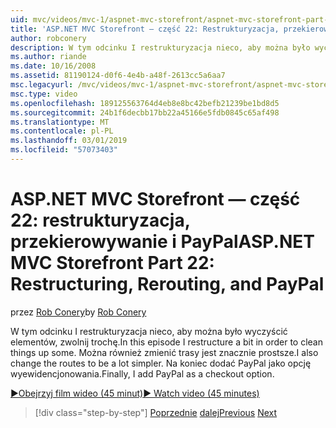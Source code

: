 ```yaml
---
uid: mvc/videos/mvc-1/aspnet-mvc-storefront/aspnet-mvc-storefront-part-22-restructuring-rerouting-and-paypal
title: 'ASP.NET MVC Storefront — część 22: Restrukturyzacja, przekierowywanie i PayPal | Dokumentacja firmy Microsoft'
author: robconery
description: W tym odcinku I restrukturyzacja nieco, aby można było wyczyścić elementów, zwolnij trochę. Można również zmienić trasy jest znacznie prostsze. Na koniec dodać PayPal jako parametry opcji realizacji transakcji...
ms.author: riande
ms.date: 10/16/2008
ms.assetid: 81190124-d0f6-4e4b-a48f-2613cc5a6aa7
msc.legacyurl: /mvc/videos/mvc-1/aspnet-mvc-storefront/aspnet-mvc-storefront-part-22-restructuring-rerouting-and-paypal
msc.type: video
ms.openlocfilehash: 189125563764d4eb8e8bc42befb21239be1bd8d5
ms.sourcegitcommit: 24b1f6decbb17bb22a45166e5fdb0845c65af498
ms.translationtype: MT
ms.contentlocale: pl-PL
ms.lasthandoff: 03/01/2019
ms.locfileid: "57073403"
---
```

<a name="aspnet-mvc-storefront-part-22-restructuring-rerouting-and-paypal"></a><span data-ttu-id="01d55-105">ASP.NET MVC Storefront — część 22: restrukturyzacja, przekierowywanie i PayPal</span><span class="sxs-lookup"><span data-stu-id="01d55-105">ASP.NET MVC Storefront Part 22: Restructuring, Rerouting, and PayPal</span></span>
====================
<span data-ttu-id="01d55-106">przez [Rob Conery](https://github.com/robconery)</span><span class="sxs-lookup"><span data-stu-id="01d55-106">by [Rob Conery](https://github.com/robconery)</span></span>

<span data-ttu-id="01d55-107">W tym odcinku I restrukturyzacja nieco, aby można było wyczyścić elementów, zwolnij trochę.</span><span class="sxs-lookup"><span data-stu-id="01d55-107">In this episode I restructure a bit in order to clean things up some.</span></span> <span data-ttu-id="01d55-108">Można również zmienić trasy jest znacznie prostsze.</span><span class="sxs-lookup"><span data-stu-id="01d55-108">I also change the routes to be a lot simpler.</span></span> <span data-ttu-id="01d55-109">Na koniec dodać PayPal jako opcję wyewidencjonowania.</span><span class="sxs-lookup"><span data-stu-id="01d55-109">Finally, I add PayPal as a checkout option.</span></span>

[<span data-ttu-id="01d55-110">&#9654;Obejrzyj film wideo (45 minut)</span><span class="sxs-lookup"><span data-stu-id="01d55-110">&#9654; Watch video (45 minutes)</span></span>](https://channel9.msdn.com/Blogs/ASP-NET-Site-Videos/aspnet-mvc-storefront-part-22-restructuring-rerouting-and-paypal)

> [!div class="step-by-step"]
> <span data-ttu-id="01d55-111">[Poprzednie](aspnet-mvc-storefront-part-21-order-manager-and-personalization.md)
> [dalej](aspnet-mvc-storefront-part-23-getting-started-with-domain-driven-design.md)</span><span class="sxs-lookup"><span data-stu-id="01d55-111">[Previous](aspnet-mvc-storefront-part-21-order-manager-and-personalization.md)
[Next](aspnet-mvc-storefront-part-23-getting-started-with-domain-driven-design.md)</span></span>
